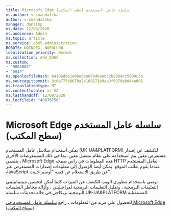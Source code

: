 ```yaml
---
title: Microsoft Edge سلسله عامل المستخدم (سطح المكتب)
ms.author: v-smandalika
author: v-smandalika
manager: dansimp
ms.date: 12/03/2020
ms.audience: Admin
ms.topic: article
ms.service: o365-administration
ROBOTS: NOINDEX, NOFOLLOW
localization_priority: Normal
ms.collection: Adm_O365
ms.custom:
- "9003862"
- "6914"
ms.openlocfilehash: b4106dde1e09e0ce07b4b9adc2b2984cc5609c3b
ms.sourcegitcommit: 3c6e777d6679a24108171e9aa3f9379a8d44e001
ms.translationtype: MT
ms.contentlocale: ar-SA
ms.lasthandoff: 12/09/2020
ms.locfileid: "49676750"
---
```

# <a name="microsoft-edge-user-agent-string-desktop"></a>Microsoft Edge سلسله عامل المستخدم (سطح المكتب)

يمكن استخدام سلاسل عامل المستخدم (UK-UA&PLATFORM) للكشف عن إصدار مستعرض معين يتم استخدامه علي نظام تشغيل معين. بما في ذلك المستعرضات الأخرى ، يتضمن Microsoft Edge هذه المعلومات في راس صفحه HTTP لعامل المستخدم عندما يقوم بطلب الموقع. يمكن أيضا الوصول إلى معلومات إصدارات المستعرض عبر JavaScript عن طريق الاستعلام عن قيمه "أوسيراجينت".

نوصي باستخدام مطوري الويب للكشف عن الميزات كلما أمكن لتحسين مينتينابيليتي التعليمات البرمجية ، وتقليل التعليمات البرمجية لفراجيليتي ، وأزاله مخاطر التعليمات البرمجية بريكاجي في حاله تحديثات سلسله UK-UA&PLATFORM المستقبلية.

للحصول علي مزيد من المعلومات ، راجع [سلسله عامل المستخدم في Microsoft Edge (سطح المكتب)](https://docs.microsoft.com/microsoft-edge/web-platform/user-agent-string).